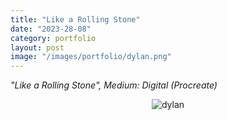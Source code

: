 ```yaml
---
title: "Like a Rolling Stone"
date: "2023-28-08"
category: portfolio
layout: post
image: "/images/portfolio/dylan.png"
---
```

*"Like a Rolling Stone", Medium: Digital (Procreate)*

<p align="center">
<span class="image fit"><img src='/images/portfolio/dylan.png' alt="dylan"/></span>
</p>
